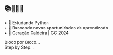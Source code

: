 ## 📚👨🏻‍💻
 
• 🌱 Estudando Python <br>
• 🔭 Buscando novas oportunidades de aprendizado <br>
• 🚀 Geração Caldeira | GC 2024 

Bloco por Bloco... <br>
Step by Step...
